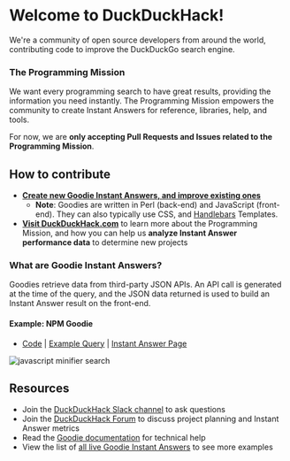 # Welcome to DuckDuckHack!
We're a community of open source developers from around the world, contributing code to improve the DuckDuckGo search engine.


### The Programming Mission
We want every programming search to have great results, providing the information you need instantly. The Programming Mission empowers the community to create Instant Answers for reference, libraries, help, and tools.

For now, we are **only accepting Pull Requests and Issues related to the Programming Mission**.


## How to contribute
- [**Create new Goodie Instant Answers, and improve existing ones**](https://github.com/duckduckgo/zeroclickinfo-goodies/issues?q=is%3Aopen+is%3Aissue+label%3A"Mission%3A+Programming")
    - **Note**: Goodies are written in Perl (back-end) and JavaScript (front-end). They can also typically use CSS, and [Handlebars](http://handlebarsjs.com) Templates.
- [**Visit DuckDuckHack.com**](https://duckduckhack.com) to learn more about the Programming Mission, and how you can help us **analyze Instant Answer performance data** to determine new projects


### What are Goodie Instant Answers?
Goodies retrieve data from third-party JSON APIs. An API call is generated at the time of the query, and the JSON data returned is used to build an Instant Answer result on the front-end.

#### Example: NPM Goodie
- [Code](https://github.com/duckduckgo/zeroclickinfo-goodies/blob/master/lib/DDG/Goodie/JsMinify.pm) | [Example Query](https://duckduckgo.com/?q=js+minifer&t=opera&ia=web) | [Instant Answer Page](https://duck.co/ia/view/js_minify)

![javascript minifier search](https://cloud.githubusercontent.com/assets/873785/20068349/626d9036-a4e6-11e6-945b-790bae2d2cdc.png)


## Resources
- Join the [DuckDuckHack Slack channel](https://quackslack.herokuapp.com/) to ask questions
- Join the [DuckDuckHack Forum](https://forum.duckduckhack.com/) to discuss project planning and Instant Answer metrics
- Read the [Goodie documentation](https://docs.duckduckhack.com/walkthroughs/calculation.html) for technical help
- View the list of [all live Goodie Instant Answers](https://duck.co/ia?repo=spice&topic=programming) to see more examples
